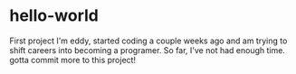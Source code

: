 # hello-world
First project
I'm eddy, started coding a couple weeks ago and am trying to shift careers into becoming a programer. So far, I've not had enough time. gotta commit more to this project!
